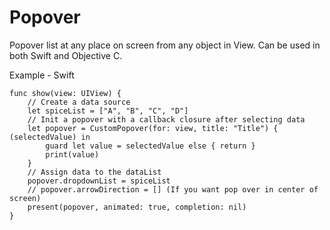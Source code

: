 # Popover
Popover list at any place on screen from any object in View.
Can be used in both Swift and Objective C.


Example - Swift
```
func show(view: UIView) {
    // Create a data source
    let spiceList = ["A", "B", "C", "D"]
    // Init a popover with a callback closure after selecting data
    let popover = CustomPopover(for: view, title: "Title") { (selectedValue) in
        guard let value = selectedValue else { return }
        print(value)
    }
    // Assign data to the dataList
    popover.dropdownList = spiceList
    // popover.arrowDirection = [] (If you want pop over in center of screen)
    present(popover, animated: true, completion: nil)
}
```
